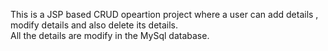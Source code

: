 This is a JSP based CRUD opeartion project where a user can add details , modify details and also delete its details.<br>
All the details are modify in the MySql database.
